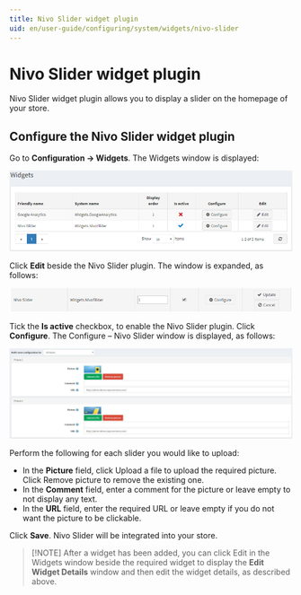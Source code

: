 ```yaml
---
title: Nivo Slider widget plugin
uid: en/user-guide/configuring/system/widgets/nivo-slider
---
```


# Nivo Slider widget plugin

Nivo Slider widget plugin allows you to display a slider on the homepage of your store.

## Configure the Nivo Slider widget plugin

Go to **Configuration → Widgets**. The Widgets window is displayed:

![Widgets](_static/nivo-slider/nivo-slider-widgets.png)

Click **Edit** beside the Nivo Slider plugin. The window is expanded, as follows:

![Nivo Edit](_static/nivo-slider/nivo-slider-edit.png)

Tick the **Is active** checkbox, to enable the Nivo Slider plugin. Click **Configure**. The Configure – Nivo Slider window is displayed, as follows:

![Nivo - Configure](_static/nivo-slider/nivo-slider-configure.jpeg)

Perform the following for each slider you would like to upload:

* In the **Picture** field, click Upload a file to upload the required picture. Click Remove picture to remove the existing one.
* In the **Comment** field, enter a comment for the picture or leave empty to not display any text.
* In the **URL** field, enter the required URL or leave empty if you do not want the picture to be clickable.

Click **Save**. Nivo Slider will be integrated into your store.

> [!NOTE] After a widget has been added, you can click Edit in the Widgets window beside the required widget to display the **Edit Widget Details** window and then edit the widget details, as described above.